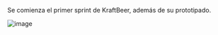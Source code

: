 Se comienza el primer sprint de KraftBeer, además de su prototipado.


![image](https://github.com/toalvares/KraftBeerET/assets/127908909/c5676512-1deb-4bd1-b054-382c9460095d)
